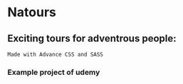 # Natours  
## Exciting tours for adventrous people:
    Made with Advance CSS and SASS

### Example project of udemy 
